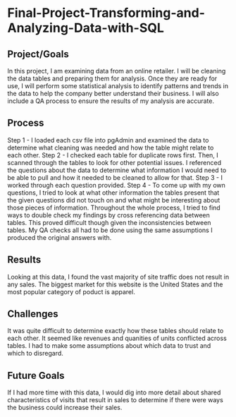 # Final-Project-Transforming-and-Analyzing-Data-with-SQL

## Project/Goals
In this project, I am examining data from an online retailer. I will be cleaning the data tables and preparing them for analysis. Once they are ready for use, I will perform some statistical analysis to identify patterns and trends in the data to help the company better understand their business. I will also include a QA process to ensure the results of my analysis are accurate.

## Process
Step 1 - I loaded each csv file into pgAdmin and examined the data to determine what cleaning was needed and how the table might relate to each other.
Step 2 - I checked each table for duplicate rows first. Then, I scanned through the tables to look for other potential issues. I referenced the questions about the data to determine what information I would need to be able to pull and how it needed to be cleaned to allow for that.
Step 3 - I worked through each question provided.
Step 4 - To come up with my own questions, I tried to look at what other information the tables present that the given questions did not touch on and what might be interesting about those pieces of information.
Throughout the whole process, I tried to find ways to double check my findings by cross referencing data between tables. This proved difficult though given the inconsistencies between tables. My QA checks all had to be done using the same assumptions I produced the original answers with.

## Results
Looking at this data, I found the vast majority of site traffic does not result in any sales. The biggest market for this website is the United States and the most popular category of poduct is apparel.

## Challenges 
It was quite difficult to determine exactly how these tables should relate to each other. It seemed like revenues and quanities of units conflicted across tables. I had to make some assumptions about which data to trust and which to disregard. 

## Future Goals
If I had more time with this data, I would dig into more detail about shared characteristics of visits that result in sales to determine if there were ways the business could increase their sales.
